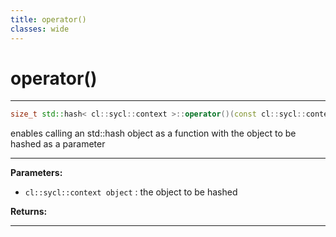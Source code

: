 ```yaml
---
title: operator()
classes: wide
---
```

# operator()

---

```cpp
size_t std::hash< cl::sycl::context >::operator()(const cl::sycl::context &object) const
```


enables calling an std::hash object as a function with the object to be hashed as a parameter 


---
**Parameters:**

 - `cl::sycl::context object`
: the object to be hashed 

**Returns:** 

---
